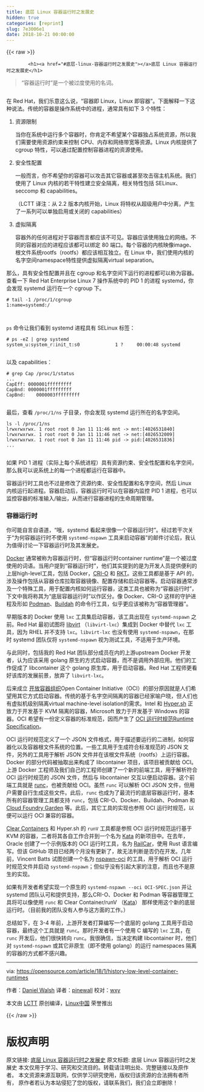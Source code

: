 ```yaml
---
title: 底层 Linux 容器运行时之发展史
hidden: true
categories: [reprint]
slug: 7e3006e1
date: 2018-10-21 00:00:00
---
```


{{< raw >}}

            <h1><a href="#底层-linux-容器运行时之发展史"></a>底层 Linux 容器运行时之发展史</h1>
<blockquote>
<p>“容器运行时”是一个被过度使用的名词。</p>
</blockquote>
<p><a href="https://camo.githubusercontent.com/01236235216d3e4cbe8ebc3484878866f01ef589/68747470733a2f2f6f70656e736f757263652e636f6d2f73697465732f64656661756c742f66696c65732f7374796c65732f696d6167652d66756c6c2d73697a652f7075626c69632f6c6561642d696d616765732f72756e6e696e672d636f6e7461696e6572732d74776f2d736869702d636f6e7461696e65722d62656163682e706e673f69746f6b3d7772347a4a433670"><img src="https://p0.ssl.qhimg.com/t01c7bc092abe080598.png" alt=""></a></p>
<p>在 Red Hat，我们乐意这么说，“容器即 Linux，Linux 即容器”。下面解释一下这种说法。传统的容器是操作系统中的进程，通常具有如下 3 个特性：</p>
<ol>
<li><p>资源限制</p>
<p>当你在系统中运行多个容器时，你肯定不希望某个容器独占系统资源，所以我们需要使用资源约束来控制 CPU、内存和网络带宽等资源。Linux 内核提供了 cgroup 特性，可以通过配置控制容器进程的资源使用。</p>
</li>
<li><p>安全性配置</p>
<p>一般而言，你不希望你的容器可以攻击其它容器或甚至攻击宿主机系统。我们使用了 Linux 内核的若干特性建立安全隔离，相关特性包括 SELinux、seccomp 和 capabilities。</p>
<p>（LCTT 译注：从 2.2 版本内核开始，Linux 将特权从超级用户中分离，产生了一系列可以单独启用或关闭的 capabilities）</p>
</li>
<li><p>虚拟隔离</p>
<p>容器外的任何进程对于容器而言都应该不可见。容器应该使用独立的网络。不同的容器对应的进程应该都可以绑定 80 端口。每个容器的内核映像image、根文件系统rootfs（rootfs）都应该相互独立。在 Linux 中，我们使用内核的名字空间namespace特性提供虚拟隔离virtual separation。</p>
</li>
</ol>
<p>那么，具有安全性配置并且在 cgroup 和名字空间下运行的进程都可以称为容器。查看一下 Red Hat Enterprise Linux 7 操作系统中的 PID 1 的进程 systemd，你会发现 systemd 运行在一个 cgroup 下。</p>
<pre><code class="hljs elixir"><span class="hljs-comment"># tail -1 /proc/1/cgroup</span>
<span class="hljs-number">1</span><span class="hljs-symbol">:name=systemd</span><span class="hljs-symbol">:/</span>

</code></pre><p><code>ps</code> 命令让我们看到 systemd 进程具有 SELinux 标签：</p>
<pre><code class="hljs less"># <span class="hljs-selector-tag">ps</span> <span class="hljs-selector-tag">-eZ</span> | <span class="hljs-selector-tag">grep</span> <span class="hljs-selector-tag">systemd</span>
<span class="hljs-selector-tag">system_u</span><span class="hljs-selector-pseudo">:system_r</span><span class="hljs-selector-pseudo">:init_t</span><span class="hljs-selector-pseudo">:s0</span>             <span class="hljs-selector-tag">1</span> ?     <span class="hljs-selector-tag">00</span><span class="hljs-selector-pseudo">:00</span><span class="hljs-selector-pseudo">:48</span> <span class="hljs-selector-tag">systemd</span>

</code></pre><p>以及 capabilities：</p>
<pre><code class="hljs avrasm"><span class="hljs-meta"># grep Cap /proc/1/status</span>
...
<span class="hljs-symbol">CapEff:</span> <span class="hljs-number">0000001</span>fffffffff
<span class="hljs-symbol">CapBnd:</span> <span class="hljs-number">0000001</span>fffffffff
<span class="hljs-symbol">CapBnd:</span>    <span class="hljs-number">0000003</span>fffffffff

</code></pre><p>最后，查看 <code>/proc/1/ns</code> 子目录，你会发现 systemd 运行所在的名字空间。</p>
<pre><code class="hljs tcl">ls -l /<span class="hljs-keyword">proc</span>/1/ns<span class="hljs-title">
lrwxrwxrwx.</span> 1<span class="hljs-title"> root</span> root 0<span class="hljs-title"> Jan</span> 11 11:46<span class="hljs-title"> mnt</span> -&gt;<span class="hljs-title"> mnt:[4026531840]</span>
lrwxrwxrwx. 1<span class="hljs-title"> root</span> root 0<span class="hljs-title"> Jan</span> 11 11:46<span class="hljs-title"> net</span> -&gt;<span class="hljs-title"> net:[4026532009]</span>
lrwxrwxrwx. 1<span class="hljs-title"> root</span> root 0<span class="hljs-title"> Jan</span> 11 11:46<span class="hljs-title"> pid</span> -&gt;<span class="hljs-title"> pid:[4026531836]</span>
...

</code></pre><p>如果 PID 1 进程（实际上每个系统进程）具有资源约束、安全性配置和名字空间，那么我可以说系统上的每一个进程都运行在容器中。</p>
<p>容器运行时工具也不过是修改了资源约束、安全性配置和名字空间，然后 Linux 内核运行起进程。容器启动后，容器运行时可以在容器内监控 PID 1 进程，也可以监控容器的标准输入/输出，从而进行容器进程的生命周期管理。</p>
<h3><a href="#容器运行时"></a>容器运行时</h3>
<p>你可能自言自语道，“哦，systemd 看起来很像一个容器运行时”。经过若干次关于“为何容器运行时不使用 <code>systemd-nspawn</code> 工具来启动容器”的邮件讨论后，我认为值得讨论一下容器运行时及其发展史。</p>
<p><a href="https://github.com/docker">Docker</a> 通常被称为容器运行时，但“容器运行时container runtime”是一个被过度使用的词语。当用户提到“容器运行时”，他们其实提到的是为开发人员提供便利的上层high-level工具，包括 Docker，<a href="https://github.com/kubernetes-incubator/cri-o">CRI-O</a> 和 <a href="https://github.com/rkt/rkt">RKT</a>。这些工具都是基于 API 的，涉及操作包括从容器仓库拉取容器镜像、配置存储和启动容器等。启动容器通常涉及一个特殊工具，用于配置内核如何运行容器，这类工具也被称为“容器运行时”，下文中我将称其为“底层容器运行时”以作区分。像 Docker、CRI-O 这样的守护进程及形如 <a href="https://github.com/projectatomic/libpod/tree/master/cmd/podman">Podman</a>、<a href="https://github.com/projectatomic/buildah">Buildah</a> 的命令行工具，似乎更应该被称为“容器管理器”。</p>
<p>早期版本的 Docker 使用 <code>lxc</code> 工具集启动容器，该工具出现在 <code>systemd-nspawn</code> 之前。Red Hat 最初试图将 <a href="https://libvirt.org/">libvirt</a> （<code>libvirt-lxc</code>）集成到 Docker 中替代 <code>lxc</code> 工具，因为 RHEL 并不支持 <code>lxc</code>。<code>libvirt-lxc</code> 也没有使用 <code>systemd-nspawn</code>，在那时 systemd 团队仅将 <code>systemd-nspawn</code> 视为测试工具，不适用于生产环境。</p>
<p>与此同时，包括我的 Red Hat 团队部分成员在内的上游upstream Docker 开发者，认为应该采用 golang 原生的方式启动容器，而不是调用外部应用。他们的工作促成了 libcontainer 这个 golang 原生库，用于启动容器。Red Hat 工程师更看好该库的发展前景，放弃了 <code>libvirt-lxc</code>。</p>
<p>后来成立 <a href="https://www.opencontainers.org/">开放容器组织</a>Open Container Initiative（OCI）的部分原因就是人们希望用其它方式启动容器。传统的基于名字空间隔离的容器已经家喻户晓，但人们也有虚拟机级别隔离virtual machine-level isolation的需求。Intel 和 <a href="https://www.hyper.sh/">Hyper.sh</a> 正致力于开发基于 KVM 隔离的容器，Microsoft 致力于开发基于 Windows 的容器。OCI 希望有一份定义容器的标准规范，因而产生了 <a href="https://github.com/opencontainers/runtime-spec">OCI 运行时规范Runtime Specification</a>。</p>
<p>OCI 运行时规范定义了一个 JSON 文件格式，用于描述要运行的二进制，如何容器化以及容器根文件系统的位置。一些工具用于生成符合标准规范的 JSON 文件，另外的工具用于解析 JSON 文件并在该根文件系统（rootfs）上运行容器。Docker 的部分代码被抽取出来构成了 libcontainer 项目，该项目被贡献给 OCI。上游 Docker 工程师及我们自己的工程师创建了一个新的前端工具，用于解析符合 OCI 运行时规范的 JSON 文件，然后与 libcontainer 交互以便启动容器。这个前端工具就是 <a href="https://github.com/opencontainers/runc">runc</a>，也被贡献给 OCI。虽然 <code>runc</code> 可以解析 OCI JSON 文件，但用户需要自行生成这些文件。此后，<code>runc</code> 也成为了最流行的底层容器运行时，基本所有的容器管理工具都支持 <code>runc</code>，包括 CRI-O、Docker、Buildah、Podman 和 <a href="https://github.com/cloudfoundry/garden">Cloud Foundry Garden</a> 等。此后，其它工具的实现也参照 OCI 运行时规范，以便可以运行 OCI 兼容的容器。</p>
<p><a href="https://clearlinux.org/containers">Clear Containers</a> 和 Hyper.sh 的 <code>runV</code> 工具都是参照 OCI 运行时规范运行基于 KVM 的容器，二者将其各自工作合并到一个名为 <a href="https://clearlinux.org/containers">Kata</a> 的新项目中。在去年，Oracle 创建了一个示例版本的 OCI 运行时工具，名为 <a href="https://github.com/oracle/railcar">RailCar</a>，使用 Rust 语言编写。但该 GitHub 项目已经两个月没有更新了，故无法判断是否仍在开发。几年前，Vincent Batts 试图创建一个名为 <a href="https://github.com/vbatts/nspawn-oci">nspawn-oci</a> 的工具，用于解析 OCI 运行时规范文件并启动 <code>systemd-nspawn</code>；但似乎没有引起大家的注意，而且也不是原生的实现。</p>
<p>如果有开发者希望实现一个原生的 <code>systemd-nspawn --oci OCI-SPEC.json</code> 并让 systemd 团队认可和提供支持，那么CRI-O、Docker 和 Podman 等容器管理工具将可以像使用 <code>runc</code> 和 Clear Container/runV （<a href="https://github.com/kata-containers">Kata</a>） 那样使用这个新的底层运行时。（目前我的团队没有人参与这方面的工作。）</p>
<p>总结如下，在 3-4 年前，上游开发者打算编写一个底层的 golang 工具用于启动容器，最终这个工具就是 <code>runc</code>。那时开发者有一个使用 C 编写的 <code>lxc</code> 工具，在 <code>runc</code> 开发后，他们很快转向 <code>runc</code>。我很确信，当决定构建 libcontainer 时，他们对 <code>systemd-nspawn</code> 或其它非原生（即不使用 golang）的运行 namespaces 隔离的容器的方式都不感兴趣。</p>
<hr>
<p>via: <a href="https://opensource.com/article/18/1/history-low-level-container-runtimes">https://opensource.com/article/18/1/history-low-level-container-runtimes</a></p>
<p>作者：<a href="https://opensource.com/users/rhatdan">Daniel Walsh</a> 译者：<a href="https://github.com/pinewall">pinewall</a> 校对：<a href="https://github.com/wxy">wxy</a></p>
<p>本文由 <a href="https://github.com/LCTT/TranslateProject">LCTT</a> 原创编译，<a href="https://linux.cn/">Linux中国</a> 荣誉推出</p>

          
{{< /raw >}}

# 版权声明
原文链接: [底层 Linux 容器运行时之发展史](https://www.zcfy.cc/article/a-history-of-low-level-linux-container-runtimes)
原文标题: 底层 Linux 容器运行时之发展史
本文仅用于学习、研究和交流目的。转载请注明出处、完整链接以及原作者。
本文资源来源互联网，仅供学习研究使用，版权归该资源的合法拥有者所有，
原作者若认为本站侵犯了您的版权，请联系我们，我们会立即删除！
